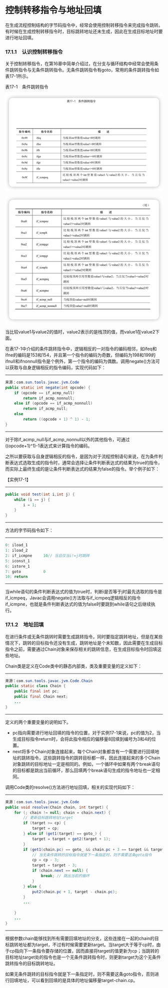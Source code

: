# 控制转移指令与地址回填

在生成流程控制结构的字节码指令中，经常会使用控制转移指令来完成指令跳转。有时候在生成控制转移指令时，目标跳转地址还未生成，因此在生成目标地址时要进行地址回填。

### 17.1.1　认识控制转移指令 

关于控制转移指令，在第16章中简单介绍过，在分支与循环结构中经常会使用条件跳转指令与无条件跳转指令。无条件跳转指令有goto，常用的条件跳转指令如表17\-1所示。 

表17\-1　条件跳转指令 

![image](https://github.com/YangLuchao/img_host/raw/master/20230418/image.7ktlqupc5340.webp)

![image](https://github.com/YangLuchao/img_host/raw/master/20230418/image.6p79f5whw400.webp)

当比较value1与value2的值时，value2表示的是栈顶的值，而value1在value2下面。 

在表17\-1中介绍的条件跳转指令中，逻辑相反的一对指令的编码相邻，如ifeq和ifne的编码是153和154，并且第一个指令的编码为奇数，但编码为198和199的ifnull和ifnonnull指令是个例外，第一个指令的编码为偶数。调用negate\(\)方法可以获取与自身逻辑相反的指令编码，实现代码如下： 

---

```java
来源：com.sun.tools.javac.jvm.Code
public static int negate(int opcode) {
    if (opcode == if_acmp_null) 
        return if_acmp_nonnull;
    else if (opcode == if_acmp_nonnull) 
        return if_acmp_null;
    else 
        return ((opcode + 1) ^ 1) - 1;
}
```

---

对于除if\_acmp\_null与if\_acmp\_nonnull以外的其他指令，可通过\(\(opcode\+1\)^1\)\-1表达式来计算指令的编码。 

之所以要获取与自身逻辑相反的指令，是因为对于流程控制语句来说，在为条件判断表达式选取生成的指令时，通常会选择让条件判断表达式的结果为true的指令，而实际上最终生成的是让条件判断表达式的结果为false的指令。举个例子如下： 

【实例17\-1】

---

```java
public void test(int i,int j) {
    while (i == j) {
        i = 1;
    }
}
```

---

方法的字节码指令如下： 

---

```java
0: iload_1
1: iload_2
2: if_icmpne     10// 当且仅当i!=j时跳转
5: iconst_1
6: istore_1
7: goto          0
10: return
```

---

当while语句的条件判断表达式的值为true时，判断i是否等于j时最先选取的指令是if\_icmpeq，Javac会调用negate\(\)方法取与if\_icmpeq逻辑相反的指令if\_icmpne，也就是条件判断表达式的值为false时要跳到while语句之后继续执行。 

### 17.1.2　地址回填 

在进行条件或无条件跳转时需要生成跳转指令，同时要指定跳转地址，但是在某些情况下，跳转的目标指令还没有生成，跳转地址是个未知数，因此需要在生成目标指令之前，需要通过Chain对象来保存相关的跳转信息，在生成目标指令时回填这些地址。 

Chain类是定义在Code类中的静态内部类，类及重要变量的定义如下： 

---

```java
来源：com.sun.tools.javac.jvm.Code.Chain
public static class Chain {
    public final int pc;
    public final Chain next;
    ...
}
```

---

定义的两个重要变量的说明如下。 

* pc指向需要进行地址回填的指令的位置，对于实例17\-1来说，pc的值为2，当生成目标指令return时，会将此指令相应的偏移量8回填到编号为3和4的位置。 
* next将多个Chain对象连接起来，每个Chain对象都含有一个需要进行回填地址的跳转指令，这些跳转指令的跳转目标都一样，因此连接起来的多个Chain对象跳转的目标地址一定是相同的。例如，一个循环中如果有两个break语句的目标都是跳出当前循环，那么回填两个break语句生成的指令地址也一定相同。 

调用Code类的resolve\(\)方法进行地址回填，相关的实现代码如下： 

---

```java
来源：com.sun.tools.javac.jvm.Code
public void resolve(Chain chain, int target) {
    for (; chain != null; chain = chain.next) {
        // 更新目标跳转地址target
        if (target >= cp) {
            target = cp;
        } else if (get1(target) == goto_) {
            target = target + get2(target + 1);
        }
        if (get1(chain.pc) == goto_ && chain.pc + 3 == target && target == cp ) {
            // 当无条件跳转的目标指令就是下一条指定时，则不需要这条goto指令
            cp = cp - 3;
            target = target - 3;
            if (chain.next == null) {
                break; // 跳出当前的循环
            }
        } else {
            put2(chain.pc + 1, target - chain.pc);
        }
        ...
        
    }
    ...
}
```

---

根据参数chain能够找到所有需要回填地址的分支，这些连接在一起的chain的目标跳转地址都为target，不过有时候需要更新target。当target大于等于cp时，由于cp指向下一条指令要存储的位置，因而直接将target的值更新为cp；当跳转的目标地址target处的指令也是一个无条件跳转指令时，则更新target为这个无条件跳转指令的目标跳转地址。 

如果无条件跳转的目标指令就是下一条指定时，则不需要这条goto指令，否则进行回填地址，可以看到回填的是具体的地址偏移量target\-chain.cp。 

